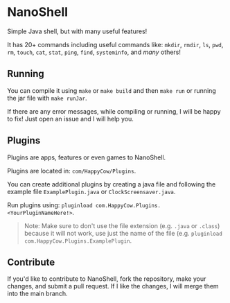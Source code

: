 # NanoShell
Simple Java shell, but with many useful features!

It has 20+ commands including useful commands like: `mkdir`, `rmdir`, `ls`, `pwd`, `rm`, `touch`, `cat`, `stat`, `ping`, `find`, `systeminfo`, and *many* others!

## Running
You can compile it using `make` or `make build` and then `make run` or running the jar file with `make runJar`.

If there are any error messages, while compiling or running, I will be happy to fix! Just open an issue and I will help you.

## Plugins
Plugins are apps, features or even games to NanoShell.

Plugins are located in: `com/HappyCow/Plugins`.

You can create additional plugins by creating a java file and following the example file `ExamplePlugin.java` or `ClockScreensaver.java`.

Run plugins using: `pluginload com.HappyCow.Plugins.<YourPluginNameHere!>`.

> Note:
> Make sure to don't use the file extension (e.g. `.java` or `.class`) because it will not work, use just the name of the file (e.g. `pluginload com.HappyCow.Plugins.ExamplePlugin`.

## Contribute
If you'd like to contribute to NanoShell, fork the repository, make your changes, and submit a pull request. If I like the changes, I will merge them into the main branch.
